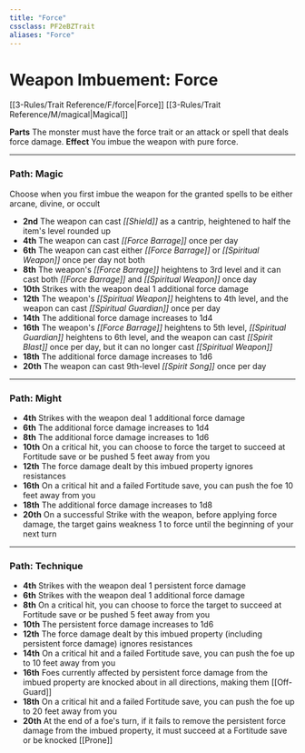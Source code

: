```yaml
---
title: "Force"
cssclass: PF2eBZTrait
aliases: "Force"
---
```


# Weapon Imbuement: Force
[[3-Rules/Trait Reference/F/force|Force]] [[3-Rules/Trait Reference/M/magical|Magical]]

**Parts** The monster must have the force trait or an attack or spell that deals force damage.
**Effect** You imbue the weapon with pure force.

* * *

### Path: Magic  
Choose when you first imbue the weapon for the granted spells to be either arcane, divine, or occult

*   **2nd** The weapon can cast _[[Shield]]_ as a cantrip, heightened to half the item's level rounded up
*   **4th** The weapon can cast _[[Force Barrage]]_ once per day
*   **6th** The weapon can cast either _[[Force Barrage]]_ or _[[Spiritual Weapon]]_ once per day not both
*   **8th** The weapon's _[[Force Barrage]]_ heightens to 3rd level and it can cast both _[[Force Barrage]]_ and _[[Spiritual Weapon]]_ once day
*   **10th** Strikes with the weapon deal 1 additional force damage
*   **12th** The weapon's _[[Spiritual Weapon]]_ heightens to 4th level, and the weapon can cast _[[Spiritual Guardian]]_ once per day
*   **14th** The additional force damage increases to 1d4
*   **16th** The weapon's _[[Force Barrage]]_ heightens to 5th level, _[[Spiritual Guardian]]_ heightens to 6th level, and the weapon can cast _[[Spirit Blast]]_ once per day, but it can no longer cast _[[Spiritual Weapon]]_
*   **18th** The additional force damage increases to 1d6
*   **20th** The weapon can cast 9th-level _[[Spirit Song]]_ once per day

* * *

### Path: Might
*   **4th** Strikes with the weapon deal 1 additional force damage
*   **6th** The additional force damage increases to 1d4
*   **8th** The additional force damage increases to 1d6
*   **10th** On a critical hit, you can choose to force the target to succeed at Fortitude save or be pushed 5 feet away from you
*   **12th** The force damage dealt by this imbued property ignores resistances
*   **16th** On a critical hit and a failed Fortitude save, you can push the foe 10 feet away from you
*   **18th** The additional force damage increases to 1d8
*   **20th** On a successful Strike with the weapon, before applying force damage, the target gains weakness 1 to force until the beginning of your next turn

* * *

### Path: Technique
*   **4th** Strikes with the weapon deal 1 persistent force damage
*   **6th** Strikes with the weapon deal 1 additional force damage
*   **8th** On a critical hit, you can choose to force the target to succeed at Fortitude save or be pushed 5 feet away from you
*   **10th** The persistent force damage increases to 1d6
*   **12th** The force damage dealt by this imbued property (including persistent force damage) ignores resistances
*   **14th** On a critical hit and a failed Fortitude save, you can push the foe up to 10 feet away from you
*   **16th** Foes currently affected by persistent force damage from the imbued property are knocked about in all directions, making them [[Off-Guard]]
*   **18th** On a critical hit and a failed Fortitude save, you can push the foe up to 20 feet away from you
*   **20th** At the end of a foe's turn, if it fails to remove the persistent force damage from the imbued property, it must succeed at a Fortitude save or be knocked [[Prone]]